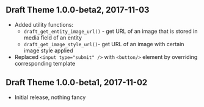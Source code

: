 ## Draft Theme 1.0.0-beta2, 2017-11-03

- Added utility functions:
    * `draft_get_entity_image_url()` - get URL of an image that is stored in media field of an entity
    * `draft_get_image_style_url()`- get URL of an image with certain image style applied
- Replaced `<input type="submit" />` with `<button/>` element by overriding corresponding template

## Draft Theme 1.0.0-beta1, 2017-11-02

- Initial release, nothing fancy
